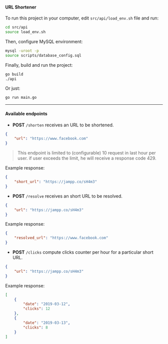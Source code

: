 #### URL Shortener

To run this project in your computer, edit `src/api/load_env.sh` file and run:

```bash
cd src/api
source load_env.sh
```

Then, configure MySQL environment:

```bash
mysql -uroot -p
source scripts/database_config.sql
```

Finally, build and run the project:

```bash
go build
./api
```

Or just:

```bash
go run main.go
```

---

#### Available endpoints

* **POST** `/shorten` receives an URL to be shortened.

```json
{
    "url": "https://www.facebook.com"
}
```

> This endpoint is limited to (configurable) 10 request in last hour per user. if user exceeds the limit, he will receive a response code 429.

Example response:

```json
{
    "short_url": "https://jampp.co/sH4m3"
}
```

* **POST** `/resolve` receives an short URL to be resolved.

```json
{
    "url": "https://jampp.co/sH4m3"
}
```

Example response:

```json
{
    "resolved_url": "https://www.facebook.com"
}
```

* **POST** `/clicks` compute clicks counter per hour for a particular short URL.

```json
{
    "url": "https://jampp.co/sH4m3"
}
```

Example response:

```json
[
    {
        "date": "2019-03-12",
        "clicks": 12
    },
    {
        "date": "2019-03-13",
        "clicks": 8
    }
]
```